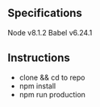 ## Specifications

Node v8.1.2
Babel v6.24.1

## Instructions

+ clone && cd to repo
+ npm install
+ npm run production

